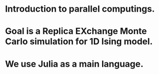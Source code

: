 # Introduction to parallel computings.
# Goal is a Replica EXchange Monte Carlo simulation for 1D Ising model.
# We use Julia as a main language.
